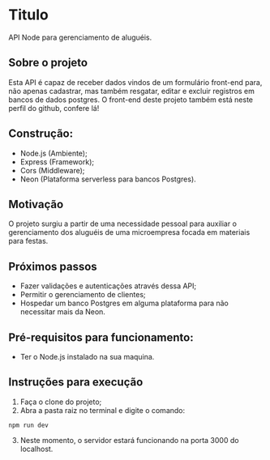 # Titulo
API Node para gerenciamento de aluguéis.

## Sobre o projeto
Esta API é capaz de receber dados vindos de um formulário front-end para, não apenas cadastrar, mas também resgatar, editar e excluir registros em bancos de dados postgres. O front-end deste projeto também está neste perfil do github, confere lá!

## Construção: 
- Node.js (Ambiente);
- Express (Framework);
- Cors (Middleware);
- Neon (Plataforma serverless para bancos Postgres).

## Motivação
O projeto surgiu a partir de uma necessidade pessoal para auxiliar o gerenciamento dos aluguéis de uma microempresa focada em materiais para festas.

## Próximos passos
- Fazer validações e autenticações através dessa API;
- Permitir o gerenciamento de clientes;
- Hospedar um banco Postgres em alguma plataforma para não necessitar mais da Neon.

## Pré-requisitos para funcionamento:
- Ter o Node.js instalado na sua maquina.

## Instruções para execução
1. Faça o clone do projeto;
2. Abra a pasta raiz no terminal e digite o comando: 
```
npm run dev
```
3. Neste momento, o servidor estará funcionando na porta 3000 do localhost.
